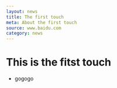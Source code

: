 ```yaml
---
layout: news
title: The first touch
meta: About the first touch
source: www.baidu.com
category: news
---
```


# This is the fitst touch
* gogogo
